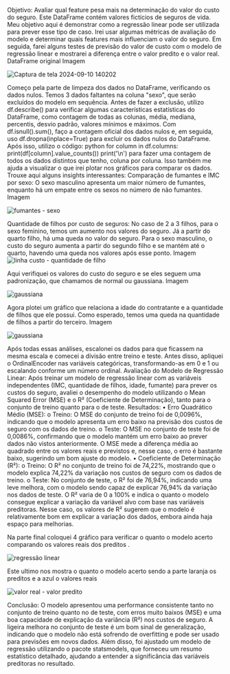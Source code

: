 Objetivo: Avaliar qual feature pesa mais na determinação do valor do custo do seguro.
Este DataFrame contém valores fictícios de seguros de vida. Meu objetivo aqui é demonstrar como a regressão linear pode ser utilizada para prever esse tipo de caso. Irei usar algumas métricas de avaliação do modelo e determinar quais features mais influenciam o valor do seguro. Em seguida, farei alguns testes de previsão do valor de custo com o modelo de regressão linear e mostrarei a diferença entre o valor predito e o valor real.
DataFrame original
Imagem




![Captura de tela 2024-09-10 140202](https://github.com/user-attachments/assets/c83466ab-22f6-4864-9ae8-70dc996aef16)





Começo pela parte de limpeza dos dados no DataFrame, verificando os dados nulos. Temos 3 dados faltantes na coluna "sexo", que serão excluídos do modelo em sequência. Antes de fazer a exclusão, utilizo df.describe() para verificar algumas características estatísticas do DataFrame, como contagem de todas as colunas, média, mediana, percentis, desvio padrão, valores mínimos e máximos.
Com df.isnull().sum(), faço a contagem oficial dos dados nulos e, em seguida, uso df.dropna(inplace=True) para excluir os dados nulos do DataFrame.
Após isso, utilizo o código:
python
for column in df.columns:
    print(df[column].value_counts())
    print('\n')
para fazer uma contagem de todos os dados distintos que tenho, coluna por coluna. Isso também me ajuda a visualizar o que irei plotar nos gráficos para comparar os dados.
Trouxe aqui alguns insights interessantes:
Comparação de fumantes e IMC por sexo:
O sexo masculino apresenta um maior número de fumantes, enquanto há um empate entre os sexos no número de não fumantes.
Imagem

![fumantes -  sexo](https://github.com/user-attachments/assets/b1c3ed08-2005-4bbb-b674-fc0c2c0e6f20)





Quantidade de filhos por custo de seguros:
No caso de 2 a 3 filhos, para o sexo feminino, temos um aumento nos valores do seguro. Já a partir do quarto filho, há uma queda no valor do seguro. Para o sexo masculino, o custo do seguro aumenta a partir do segundo filho e se mantém até o quarto, havendo uma queda nos valores após esse ponto.
Imagem
![linha custo -  quantidade de filho](https://github.com/user-attachments/assets/f5121c1d-a078-4948-85b0-a23cc61acb4b)






Aqui verifiquei os valores do custo do seguro e se eles seguem uma padronização, que chamamos de normal ou gaussiana.
Imagem

![gaussiana](https://github.com/user-attachments/assets/5b5f74b0-a756-41bc-99c9-dad9379dd340)






Agora plotei um gráfico que relaciona a idade do contratante e a quantidade de filhos que ele possui. Como esperado, temos uma queda na quantidade de filhos a partir do terceiro.
Imagem

![gaussiana](https://github.com/user-attachments/assets/711f8b01-1008-4160-af15-758234efaef3)





Após todas essas análises, escalonei os dados para que ficassem na mesma escala e comecei a divisão entre treino e teste. Antes disso, apliquei o OrdinalEncoder nas variáveis categóricas, transformando-as em 0 e 1 ou escalando conforme um número ordinal.
Avaliação do Modelo de Regressão Linear:
Após treinar um modelo de regressão linear com as variáveis independentes (IMC, quantidade de filhos, idade, fumante) para prever os custos do seguro, avaliei o desempenho do modelo utilizando o Mean Squared Error (MSE) e o R² (Coeficiente de Determinação), tanto para o conjunto de treino quanto para o de teste.
Resultados:
• Erro Quadrático Médio (MSE):
o Treino: O MSE do conjunto de treino foi de 0,0096%, indicando que o modelo apresenta um erro baixo na previsão dos custos de seguro com os dados de treino.
o Teste: O MSE no conjunto de teste foi de 0,0086%, confirmando que o modelo mantém um erro baixo ao prever dados não vistos anteriormente.
O MSE mede a diferença média ao quadrado entre os valores reais e previstos e, nesse caso, o erro é bastante baixo, sugerindo um bom ajuste do modelo.
• Coeficiente de Determinação (R²):
o Treino: O R² no conjunto de treino foi de 74,22%, mostrando que o modelo explica 74,22% da variação nos custos de seguro com os dados de treino.
o Teste: No conjunto de teste, o R² foi de 76,94%, indicando uma leve melhora, com o modelo sendo capaz de explicar 76,94% da variação nos dados de teste.
O R² varia de 0 a 100% e indica o quanto o modelo consegue explicar a variação da variável alvo com base nas variáveis preditoras. Nesse caso, os valores de R² sugerem que o modelo é relativamente bom em explicar a variação dos dados, embora ainda haja espaço para melhorias.

Na parte final coloquei 4 gráfico para verificar o quanto o modelo acerto comparando os valores reais dos preditos .


![regressão linear](https://github.com/user-attachments/assets/83a0c043-509f-4e45-b52e-d09a358a45a5)




Este ultimo nos mostra o quanto o modelo acerto sendo a parte  laranja os preditos e a azul o valores reais

![valor real  - valor predito](https://github.com/user-attachments/assets/378091ba-1ad8-4f76-8c18-0831f466f03b)




Conclusão:
O modelo apresentou uma performance consistente tanto no conjunto de treino quanto no de teste, com erros muito baixos (MSE) e uma boa capacidade de explicação da variância (R²) nos custos de seguro. A ligeira melhora no conjunto de teste é um bom sinal de generalização, indicando que o modelo não está sofrendo de overfitting e pode ser usado para previsões em novos dados.
Além disso, foi ajustado um modelo de regressão utilizando o pacote statsmodels, que forneceu um resumo estatístico detalhado, ajudando a entender a significância das variáveis preditoras no resultado.

